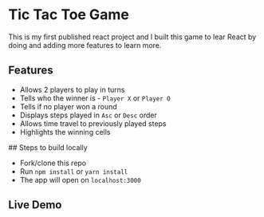 # Tic Tac Toe Game

This is my first published react project and I built this game to lear React by doing and adding more features to learn more.

## Features

- Allows 2 players to play in turns
- Tells who the winner is - `Player X` or `Player O`
- Tells if no player won a round
- Displays steps played in `Asc` or `Desc` order
- Allows time travel to previously played steps
- Highlights the winning cells

## Steps to build locally
- Fork/clone this repo
- Run `npm install` or `yarn install`
- The app will open on `localhost:3000`

## Live Demo

